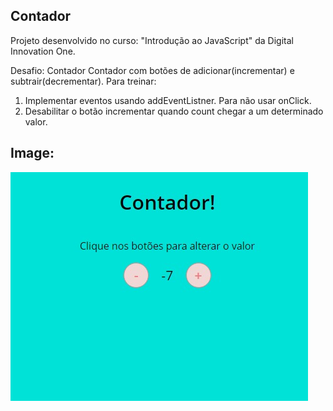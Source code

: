 ## Contador

Projeto desenvolvido no curso: "Introdução ao JavaScript" da Digital Innovation One. 


Desafio: Contador
Contador com botões de adicionar(incrementar) e subtrair(decrementar). 
Para treinar:

1) Implementar eventos usando addEventListner. Para não usar onClick.
2) Desabilitar o botão incrementar quando count chegar a um determinado valor.



## Image: 



<img src=".\assets\img\contador.png"  />
